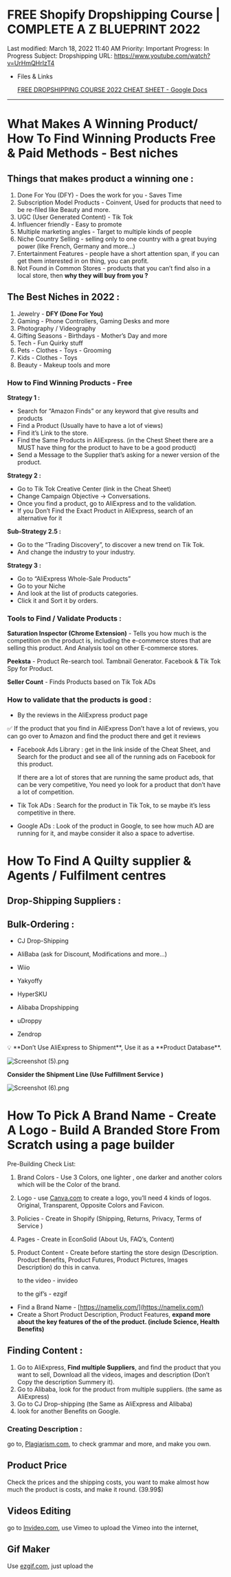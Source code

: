 # FREE Shopify Dropshipping Course | COMPLETE A Z BLUEPRINT 2022

Last modified: March 18, 2022 11:40 AM
Priority: Important
Progress: In Progress
Subject: Dropshipping
URL: https://www.youtube.com/watch?v=UrHmQHrIzT4

- Files & Links
    
    [FREE DROPSHIPPING COURSE 2022 CHEAT SHEET - Google Docs](https://docs.google.com/document/d/1dttLwES9VR5UtR6Tps_UwxG3hzcJEVhOLvakaOzxyzI/edit)
    

---

# What Makes A Winning Product/ How To Find Winning Products Free & Paid Methods - Best niches

## Things that makes product a winning one :

1. Done For You (DFY) - Does the work for you - Saves Time 
2. Subscription Model Products - Coinvent, Used for products that need to be re-filed like Beauty and more. 
3. UGC (User Generated Content) - Tik Tok
4. Influencer friendly - Easy to promote 
5. Multiple marketing angles - Target to multiple kinds of people
6. Niche Country Selling - selling only to one country with a great buying power (like French, Germany and more...)
7.  Entertainment Features - people have a short attention span, if you can get them interested in on thing, you can profit.
8. Not Found in Common Stores -  products that you can’t find also in a local store, then **why they will buy from you ?**  

## The Best Niches in 2022 :

1. Jewelry - **DFY (Done For You)**
2. Gaming - Phone Controllers, Gaming Desks and more     
3. Photography / Videography
4. Gifting Seasons - Birthdays - Mother’s Day and more
5. Tech - Fun Quirky stuff
6. Pets - Clothes - Toys - Grooming
7. Kids - Clothes - Toys
8. Beauty - Makeup tools and more 

### How to Find Winning Products - Free

**Strategy 1 :** 

- Search for “Amazon Finds” or any keyword that give results and products
- Find a Product (Usually have to have a lot of views)
- Find it’s Link to the store.
- Find the Same Products in AliExpress. (in the Chest Sheet there are a MUST have thing for the product to have to be a good product)
- Send a Message to the Supplier that’s asking for a newer version of the product.

**Strategy 2 :** 

- Go to Tik Tok Creative Center (link in the Cheat Sheet)
- Change Campaign Objective → Conversations.
- Once you find a product, go to AliExpress and to the validation.
- If you Don’t Find the Exact Product in AliExpress, search of an alternative for it

**Sub-Strategy 2.5 :** 

- Go to the “Trading Discovery”, to discover a new trend on Tik Tok.
- And change the industry to your industry.

**Strategy 3 :**

- Go to “AliExpress Whole-Sale Products”
- Go to your Niche
- And look at the list of products categories.
- Click it and Sort it by orders.

### Tools to Find / Validate Products :

**Saturation Inspector (Chrome Extension)** -  Tells you how much is the competition on the product is, including the e-commerce stores that are selling this product. And Analysis tool on other E-commerce stores.

**Peeksta** - Product Re-search tool. Tambnail Generator. Facebook & Tik Tok Spy for Product. 

**Seller Count** - Finds Products based on Tik Tok ADs  

### How to validate that the products is good :

- By the reviews in the AliExpress product page

<aside>
✅ If the product that you find in AliExpress Don’t have a lot of reviews, you can go over to Amazon and find the product there and get it reviews

</aside>

- Facebook Ads Library : get in the link inside of the Cheat Sheet, and Search for the product and see all of the running ads on Facebook for this product.
    
    If there are a lot of stores that are running the same product ads, that can be very competitive, You need yo look for a product that don’t have a lot of competition.  
    
- Tik Tok ADs : Search for the product in Tik Tok, to se maybe it’s less competitive in there.
- Google ADs : Look of the product in Google, to see how much AD are running for it, and maybe consider it also a space to advertise.

# How To Find A Quilty supplier & Agents / Fulfilment centres

## Drop-Shipping Suppliers :

## Bulk-Ordering :

- CJ Drop-Shipping

- AliBaba (ask for Discount, Modifications and more...)
- Wiio
- Yakyoffy
- HyperSKU
- Alibaba Dropshipping
- uDroppy
- Zendrop

<aside>
💡 **Don’t Use AliExpress to Shipment**, Use it as a **Product Database**.

</aside>

![Screenshot (5).png](FREE%20Shopify%20Dropshipping%20Course%20COMPLETE%20A%20Z%20BLUE%20d2d57f76da544dffb4c1bd537b950d74/Screenshot_(5).png)

**Consider the Shipment Line (Use Fulfillment Service )**

![Screenshot (6).png](FREE%20Shopify%20Dropshipping%20Course%20COMPLETE%20A%20Z%20BLUE%20d2d57f76da544dffb4c1bd537b950d74/Screenshot_(6).png)

# How To Pick A Brand Name - Create A Logo - Build A Branded Store From Scratch using a page builder

Pre-Building Check List:

1. Brand Colors  - Use 3 Colors, one lighter , one darker and another colors which will be the Color of the brand.
2. Logo - use [Canva.com](http://Canva.com) to create a logo, you’ll need 4 kinds of logos. Original, Transparent, Opposite Colors and Favicon.
3. Policies - Create in Shopify (Shipping, Returns, Privacy, Terms of Service )
4. Pages - Create in EconSolid (About Us, FAQ’s, Content)
5. Product Content - Create before starting the store design (Description. Product Benefits, Product Futures, Product Pictures, Images Description) do this in canva.
    
    to the video - invideo
    
    to the gif’s - ezgif
    
- Find a Brand Name - [https://namelix.com/](https://namelix.com/)
- Create a Short Product Description, Product Features, **expand more about the key features of the of the product. (include Science, Health Benefits)**

## Finding Content :

1. Go to AliExpress, **Find multiple Suppliers**, and find the product that you want to sell, Download all the videos, images and description (Don’t Copy the description Summery it).
2. Go to Alibaba, look for the product from multiple suppliers. (the same as AliExpress)
3. Go to CJ Drop-shipping (the Same as AliExpress and Alibaba) 
4. look for another Benefits on Google. 

### Creating Description :

go to, [Plagiarism.com](http://Plagiarism.com), to check grammar and more, and make you own. 

## Product Price

Check the prices and the shipping costs, you want to make almost how much the product is costs, and make it round. (39.99$)

## Videos Editing

go to [Invideo.com](http://Invideo.com), use Vimeo to upload the Vimeo into the internet, 

## Gif Maker

Use [ezgif.com](http://ezgif.com), just upload the